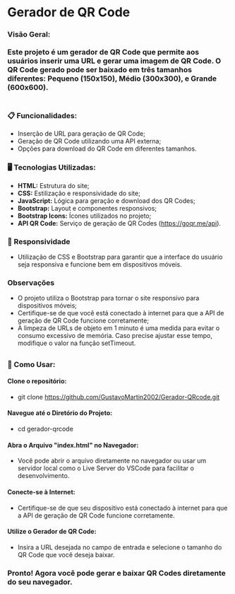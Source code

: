 # Gerador de QR Code

### Visão Geral: <br> <br> Este projeto é um gerador de QR Code que permite aos usuários inserir uma URL e gerar uma imagem de QR Code. O QR Code gerado pode ser baixado em três tamanhos diferentes: Pequeno (150x150), Médio (300x300), e Grande (600x600). <br> <br>

### 📋 Funcionalidades: <br> 
- Inserção de URL para geração de QR Code; <br>
- Geração de QR Code utilizando uma API externa; <br>
- Opções para download do QR Code em diferentes tamanhos. <br>

### 🖥️ Tecnologias Utilizadas: <br>
- **HTML:** Estrutura do site; <br>
- **CSS:** Estilização e responsividade do site; <br>
- **JavaScript:** Lógica para geração e download dos QR Codes; <br>
- **Bootstrap:** Layout e componentes responsivos; <br>
- **Bootstrap Icons:** Ícones utilizados no projeto; <br>
- **API QR Code:** Serviço de geração de QR Codes (https://goqr.me/api). <br>

### 📱 Responsividade <br>
- Utilização de CSS e Bootstrap para garantir que a interface do usuário seja responsiva e funcione bem em dispositivos móveis. <br>

### Observações <br>
- O projeto utiliza o Bootstrap para tornar o site responsivo para dispositivos móveis; <br>
- Certifique-se de que você está conectado à internet para que a API de geração de QR Code funcione corretamente; <br>
 - A limpeza de URLs de objeto em 1 minuto é uma medida para evitar o consumo excessivo de memória. Caso precise ajustar esse tempo, modifique o valor na função setTimeout. <br>

##

### 🚀 Como Usar:

#### Clone o repositório:
- git clone https://github.com/GustavoMartin2002/Gerador-QRcode.git

#### Navegue até o Diretório do Projeto:
- cd gerador-qrcode

#### Abra o Arquivo "index.html" no Navegador:
- Você pode abrir o arquivo diretamente no navegador ou usar um servidor local como o Live Server do VSCode para facilitar o desenvolvimento.

#### Conecte-se à Internet:
- Certifique-se de que seu dispositivo está conectado à internet para que a API de geração de QR Code funcione corretamente.

#### Utilize o Gerador de QR Code:
- Insira a URL desejada no campo de entrada e selecione o tamanho do QR Code que você deseja baixar.

### Pronto! Agora você pode gerar e baixar QR Codes diretamente do seu navegador.
